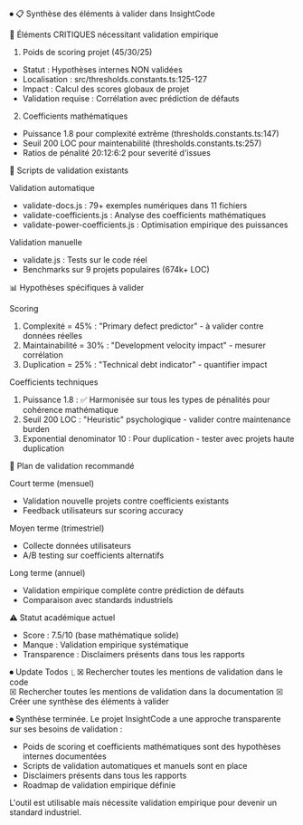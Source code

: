 
⏺ 📋 Synthèse des éléments à valider dans InsightCode

  🎯 Éléments CRITIQUES nécessitant validation empirique

  1. Poids de scoring projet (45/30/25)

  - Statut : Hypothèses internes NON validées
  - Localisation : src/thresholds.constants.ts:125-127
  - Impact : Calcul des scores globaux de projet
  - Validation requise : Corrélation avec prédiction de défauts

  2. Coefficients mathématiques

  - Puissance 1.8 pour complexité extrême (thresholds.constants.ts:147)
  - Seuil 200 LOC pour maintenabilité (thresholds.constants.ts:257)
  - Ratios de pénalité 20:12:6:2 pour severité d'issues

  🔬 Scripts de validation existants

  Validation automatique

  - validate-docs.js : 79+ exemples numériques dans 11 fichiers
  - validate-coefficients.js : Analyse des coefficients mathématiques
  - validate-power-coefficients.js : Optimisation empirique des puissances

  Validation manuelle

  - validate.js : Tests sur le code réel
  - Benchmarks sur 9 projets populaires (674k+ LOC)

  📊 Hypothèses spécifiques à valider

  Scoring

  1. Complexité = 45% : "Primary defect predictor" - à valider contre données réelles
  2. Maintainabilité = 30% : "Development velocity impact" - mesurer corrélation
  3. Duplication = 25% : "Technical debt indicator" - quantifier impact

  Coefficients techniques

  1. Puissance 1.8 : ✅ Harmonisée sur tous les types de pénalités pour cohérence mathématique
  2. Seuil 200 LOC : "Heuristic" psychologique - valider contre maintenance burden
  3. Exponential denominator 10 : Pour duplication - tester avec projets haute
  duplication

  🔄 Plan de validation recommandé

  Court terme (mensuel)

  - Validation nouvelle projets contre coefficients existants
  - Feedback utilisateurs sur scoring accuracy

  Moyen terme (trimestriel)

  - Collecte données utilisateurs
  - A/B testing sur coefficients alternatifs

  Long terme (annuel)

  - Validation empirique complète contre prédiction de défauts
  - Comparaison avec standards industriels

  ⚠️ Statut académique actuel

  - Score : 7.5/10 (base mathématique solide)
  - Manque : Validation empirique systématique
  - Transparence : Disclaimers présents dans tous les rapports

⏺ Update Todos
  ⎿  ☒ Rechercher toutes les mentions de validation dans le code         
     ☒ Rechercher toutes les mentions de validation dans la documentation
     ☒ Créer une synthèse des éléments à valider

⏺ Synthèse terminée. Le projet InsightCode a une approche transparente sur ses besoins
  de validation :

  - Poids de scoring et coefficients mathématiques sont des hypothèses internes
  documentées
  - Scripts de validation automatiques et manuels sont en place
  - Disclaimers présents dans tous les rapports
  - Roadmap de validation empirique définie

  L'outil est utilisable mais nécessite validation empirique pour devenir un standard
  industriel.